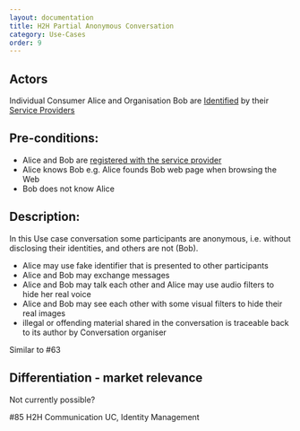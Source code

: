 ```yaml
---
layout: documentation
title: H2H Partial Anonymous Conversation
category: Use-Cases
order: 9
---
```


## Actors

Individual Consumer Alice and Organisation Bob are [Identified](../business-models/business-roles.md#identified-service-consumer) by their [Service Providers](../business-models/business-roles.md#service-provider)

## Pre-conditions:

- Alice and Bob are [registered with the service provider](../User%20Authentication%20and%20Registration.md)
- Alice knows Bob e.g. Alice founds Bob web page when browsing the Web
- Bob does not know Alice

## Description:

In this Use case conversation some participants are anonymous, i.e. without disclosing their identities, and others are not (Bob).
- Alice may use fake identifier that is presented to other participants
- Alice and Bob may exchange messages
- Alice and Bob may talk each other and Alice may use audio filters to hide her real voice
- Alice and Bob may see each other with some visual filters to hide their real images
- illegal or offending material shared in the conversation is traceable back to its author by Conversation organiser

Similar to #63

## Differentiation - market relevance

Not currently possible?

#85 H2H Communication UC, Identity Management
